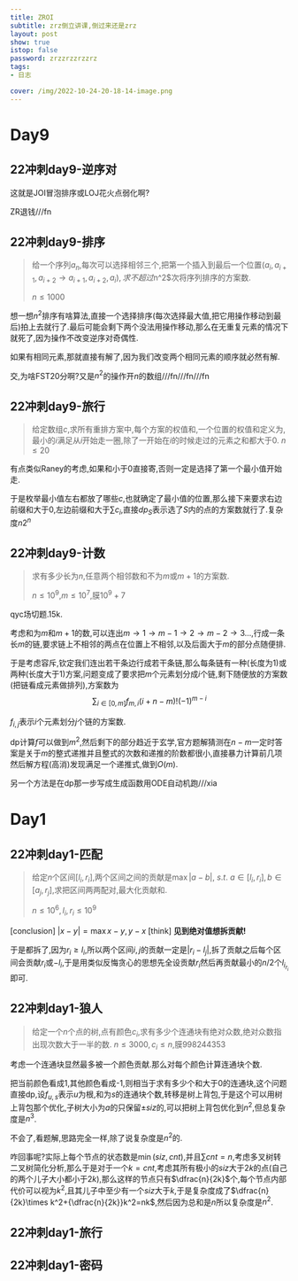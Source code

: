 ```yaml
---
title: ZROI
subtitle: zrz倒立讲课,倒过来还是zrz
layout: post
show: true
istop: false
password: zrzzrzzrzzrz
tags: 
- 日志

cover: /img/2022-10-24-20-18-14-image.png
---
```


# Day9

## 22冲刺day9-逆序对

这就是JOI冒泡排序或LOJ花火点弱化啊?

ZR退钱///fn

## 22冲刺day9-排序

> 给一个序列$a_n$,每次可以选择相邻三个,把第一个插入到最后一个位置($a_i,a_{i+1},a_{i+2}\to a_{i+1},a_{i+2},a_i),求不超过$n^2$次将序列排序的方案数.
> 
> $n\le 1000$

想一想$n^2$排序有啥算法,直接一个选择排序(每次选择最大值,把它用操作移动到最后)拍上去就行了.最后可能会剩下两个没法用操作移动,那么在无重复元素的情况下就死了,因为操作不改变逆序对奇偶性.

如果有相同元素,那就直接有解了,因为我们改变两个相同元素的顺序就必然有解.

交,为啥FST20分啊?又是$n^2$的操作开$n$的数组///fn///fn///fn

## 22冲刺day9-旅行

> 给定数组$c$,求所有重排方案中,每个方案的权值和,一个位置的权值和定义为,最小的$i$满足从$i$开始走一圈,除了一开始在$i$的时候走过的元素之和都大于0.
> $n\le 20$

有点类似Raney的考虑,如果和小于0直接寄,否则一定是选择了第一个最小值开始走.

于是枚举最小值左右都放了哪些$c$,也就确定了最小值的位置,那么接下来要求右边前缀和大于0,左边前缀和大于$\sum c_i$,直接$dp_S$表示选了$S$内的点的方案数就行了.复杂度$n2^n$

## 22冲刺day9-计数

> 求有多少长为$n$,任意两个相邻数和不为$m$或$m+1$的方案数.
> 
> $n\le 10^9$,$m\le 10^7$,膜$10^9+7$

qyc场切题.15k.

考虑和为$m$和$m+1$的数,可以连出$m \to 1\to m-1\to 2\to m-2\to 3\ldots$,行成一条长$m$的链,要求链上不相邻的两点在位置上不相邻,以及后面大于$m$的部分点随便排.

于是考虑容斥,钦定我们连出若干条边行成若干条链,那么每条链有一种(长度为1)或两种(长度大于1)方案,问题变成了要求把$m$个元素划分成$i$个链,剩下随便放的方案数(把链看成元素做排列),方案数为
$$
\sum_{i\in [0,m]} f_{m,i} (i+n-m)!(-1)^{m-i}
$$

$f_{i,j}$表示$i$个元素划分$j$个链的方案数.

dp计算$f$可以做到$m^2$,然后剩下的部分趋近于玄学,官方题解猜测在$n-m$一定时答案是关于$m$的整式递推并且整式的次数和递推的阶数都很小,直接暴力计算前几项然后解方程(高消)发现满足一个递推式,做到$O(m)$.

另一个方法是在dp那一步写成生成函数用ODE自动机跑///xia

# Day1

## 22冲刺day1-匹配

> 给定$n$个区间$[l_i,r_i]$,两个区间之间的贡献是$\max \vert a-b\vert ,\ s.t.\ a\in [l_i,r_i],b\in [a_j,r_j]$,求把区间两两配对,最大化贡献和.
> 
> $n\le 10^6,l_i,r_i\le 10^9$

[conclusion] $\vert x-y\vert =\max x-y,y-x$
[think] **见到绝对值想拆贡献!**

于是都拆了,因为$r_i\ge l_i$,所以两个区间$i,j$的贡献一定是$\vert r_i-l_j\vert$,拆了贡献之后每个区间会贡献$r_i$或$-l_i$,于是用类似反悔贪心的思想先全设贡献$r_i$然后再贡献最小的$n/2$个$l_i_r_i$即可.

## 22冲刺day1-狼人

> 给定一个$n$个点的树,点有颜色$c_i$,求有多少个连通块有绝对众数,绝对众数指出现次数大于一半的数.
> $n\le 3000,c_i\le n$,膜998244353

考虑一个连通块显然最多被一个颜色贡献.那么对每个颜色计算连通块个数.

把当前颜色看成1,其他颜色看成-1,则相当于求有多少个和大于0的连通块,这个问题直接dp,设$f_{u,s}$表示$u$为根,和为$s$的连通块个数,转移是树上背包,于是这个可以用树上背包那个优化,子树大小为$a$的只保留$\pm siz$的,可以把树上背包优化到$n^2$,但总复杂度是$n^3$.

不会了,看题解,思路完全一样,除了说复杂度是$n^2$的.

咋回事呢?实际上每个节点的状态数是$\min (siz,cnt)$,并且$\sum cnt=n$,考虑多叉树转二叉树简化分析,那么于是对于一个$k=cnt$,考虑其所有极小的$siz$大于$2k$的点(自己的两个儿子大小都小于$2k$),那么这样的节点只有$\dfrac{n}{2k}$个,每个节点内部代价可以视为$k^2$,且其儿子中至少有一个$siz$大于$k$,于是复杂度成了$\dfrac{n}{2k}\times k^2+{\dfrac{n}{2k}}k^2=nk$,然后因为总和是$n$所以复杂度是$n^2$.


## 22冲刺day1-旅行
## 22冲刺day1-密码